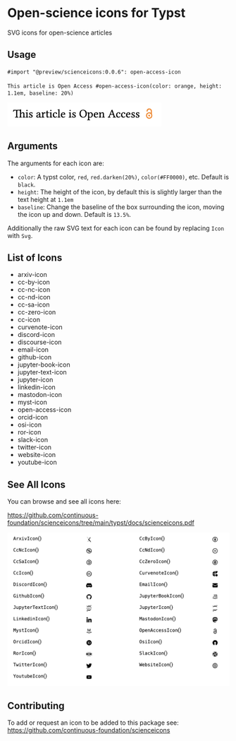# Open-science icons for Typst

SVG icons for open-science articles

## Usage

```typst
#import "@preview/scienceicons:0.0.6": open-access-icon

This article is Open Access #open-access-icon(color: orange, height: 1.1em, baseline: 20%)
```

![](https://github.com/continuous-foundation/scienceicons/blob/main/typst/docs/example.png?raw=true)

## Arguments

The arguments for each icon are:

- `color`: A typst color, `red`, `red.darken(20%)`, `color(#FF0000)`, etc. Default is `black`.
- `height`: The height of the icon, by default this is slightly larger than the text height at `1.1em`
- `baseline`: Change the baseline of the box surrounding the icon, moving the icon up and down. Default is `13.5%`.

Additionally the raw SVG text for each icon can be found by replacing `Icon` with `Svg`.

## List of Icons

- arxiv-icon
- cc-by-icon
- cc-nc-icon
- cc-nd-icon
- cc-sa-icon
- cc-zero-icon
- cc-icon
- curvenote-icon
- discord-icon
- discourse-icon
- email-icon
- github-icon
- jupyter-book-icon
- jupyter-text-icon
- jupyter-icon
- linkedin-icon
- mastodon-icon
- myst-icon
- open-access-icon
- orcid-icon
- osi-icon
- ror-icon
- slack-icon
- twitter-icon
- website-icon
- youtube-icon

## See All Icons

You can browse and see all icons here:

https://github.com/continuous-foundation/scienceicons/tree/main/typst/docs/scienceicons.pdf

![](https://github.com/continuous-foundation/scienceicons/blob/main/typst/docs/icons.png?raw=true)

## Contributing

To add or request an icon to be added to this package see: \
https://github.com/continuous-foundation/scienceicons
